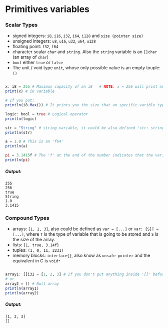 # Primitives variables
### Scalar Types
- signed integers: ```i8```, ```i16```, ```i32```, ```i64```, ```i128``` and ```size (pointer size)```
- unsigned integers: ```u8```, ```u16```, ```u32```, ```u64```, ```u128```
- floating point: ```f32```, ```f64```
- character scalar  ```char``` and ```string```. Also the ```string``` variable is an ```[]char``` (an array of ```char```)
- ```bool``` either ```true``` or ```false```
- The unit / void type ```unit```, whose only possible value is an empty touple: ```()```

```julia

x: i8 = 255 # Maximun capacity of an i8   # NOTE: x = 256 will print an error of exceded capacity of an i8
print(x) # i8 variable

# If you put:
println(i8.Max()) # It prints you the size that an specific varible type can support, in this case i8

logic: bool = true # Logical operator
println(logic)

str = "String" # string variable, it could be also defined 'str: string = "String"' or  'str: []char = "String"'
println(str)

a = 1.0 # This is an 'f64'
println(a)

pi = 3.1415f # The 'f' at the end of the number indicates that the variable is a floating number (f32)
println(pi)

```

##### Output:
```
255
256
true
String
1.0
3.1415
```

### Compound Types
- arrays: ```[1, 2, 3]```, also could be defined as ```var = [...]``` or ```var: [S]T = [...]```, where ```T``` is the type of variable that is going to be stored and ```S``` is the size of the array.
- lists: ```{1, true, 3.14f}```
- tuples: ```(1, 0, 11, 2231)```
- memory blocks: ```interface{}```, also know as ```unsafe pointer``` and the equivalent in C is ```void*```

```julia

array1: []i32 = [1, 2, 3] # If you don't put anything inside '[]' before the 'i32', the code will create a dynamic allocated array
# or
array2 = [] # Null array
println(array1)
println(array2)

```

##### Output:
```
[1, 2, 3]
[]
```
